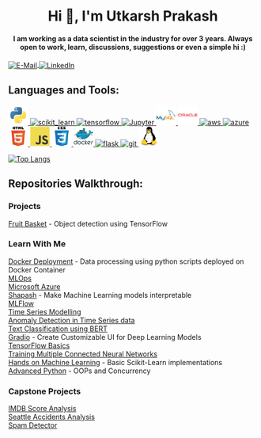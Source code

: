 <h1 align="center">Hi 👋, I'm Utkarsh Prakash</h1>
<h4 align="center">I am working as a data scientist in the industry for over 3 years. Always open to work, learn, discussions, suggestions or even a simple hi :) </h4>
<a href="mailto:utkarshprakash008@gmail.com"> <img src="https://www.vectorlogo.zone/logos/gmail/gmail-ar21.svg" alt="E-Mail" width="100" length="60" align="center"/> </a>
<a href="https://www.linkedin.com/in/utkarshprakash2911/"> <img src="https://upload.wikimedia.org/wikipedia/commons/0/01/LinkedIn_Logo.svg" alt="LinkedIn" width="100" length="60" align="center"/> </a>

<h2 align="left">Languages and Tools:</h2>
<p align="left"> 
  <a href="https://www.python.org" target="_blank"> <img src="https://raw.githubusercontent.com/devicons/devicon/master/icons/python/python-original.svg" alt="python" width="40" height="40"/> </a> 
  <a href="https://scikit-learn.org/" target="_blank"> <img src="https://upload.wikimedia.org/wikipedia/commons/0/05/Scikit_learn_logo_small.svg" alt="scikit_learn" width="40" height="40"/> </a> 
  <a href="https://www.tensorflow.org" target="_blank"> <img src="https://www.vectorlogo.zone/logos/tensorflow/tensorflow-icon.svg" alt="tensorflow" width="40" height="40"/> </a> 
  <a href="https://jupyter.org/" target="_blank"> <img src="https://www.vectorlogo.zone/logos/jupyter/jupyter-icon.svg" alt="Jupyter" width="40" height="40"/> </a>
  <a href="https://www.mysql.com/" target="_blank"> <img src="https://raw.githubusercontent.com/devicons/devicon/master/icons/mysql/mysql-original-wordmark.svg" alt="mysql" width="40" height="40"/> </a> 
  <a href="https://www.oracle.com/" target="_blank"> <img src="https://raw.githubusercontent.com/devicons/devicon/master/icons/oracle/oracle-original.svg" alt="oracle" width="40" height="40"/> </a>
  <a href="https://aws.amazon.com" target="_blank"> <img src="https://upload.wikimedia.org/wikipedia/commons/5/5c/AWS_Simple_Icons_AWS_Cloud.svg" alt="aws" width="40" height="40"/> </a> 
  <a href="https://azure.microsoft.com/en-in/" target="_blank"> <img src="https://www.vectorlogo.zone/logos/microsoft_azure/microsoft_azure-icon.svg" alt="azure" width="40" height="40"/> </a> 
  <a href="https://www.w3.org/html/" target="_blank"> <img src="https://raw.githubusercontent.com/devicons/devicon/master/icons/html5/html5-original-wordmark.svg" alt="html5" width="40" height="40"/> </a> 
  <a href="https://developer.mozilla.org/en-US/docs/Web/JavaScript" target="_blank"> <img src="https://raw.githubusercontent.com/devicons/devicon/master/icons/javascript/javascript-original.svg" alt="javascript" width="40" height="40"/> </a> 
  <a href="https://www.w3schools.com/css/" target="_blank"> <img src="https://raw.githubusercontent.com/devicons/devicon/master/icons/css3/css3-original-wordmark.svg" alt="css3" width="40" height="40"/> </a> 
  <a href="https://www.docker.com/" target="_blank"> <img src="https://raw.githubusercontent.com/devicons/devicon/master/icons/docker/docker-original-wordmark.svg" alt="docker" width="40" height="40"/> </a> 
  <a href="https://flask.palletsprojects.com/" target="_blank"> <img src="https://www.vectorlogo.zone/logos/pocoo_flask/pocoo_flask-icon.svg" alt="flask" width="40" height="40"/> </a> 
  <a href="https://git-scm.com/" target="_blank"> <img src="https://www.vectorlogo.zone/logos/git-scm/git-scm-icon.svg" alt="git" width="40" height="40"/> </a> 
  <a href="https://www.linux.org/" target="_blank"> <img src="https://raw.githubusercontent.com/devicons/devicon/master/icons/linux/linux-original.svg" alt="linux" width="40" height="40"/> </a> </p>
  
[![Top Langs](https://github-readme-stats.vercel.app/api/top-langs/?username=utkarsh-prakash&layout=compact)](https://github.com/anuraghazra/github-readme-stats)

<h2 align="left">Repositories Walkthrough:</h2>
<h3 align="left">Projects</h3>
<a href="https://github.com/utkarsh-prakash/Classic-Fruit-Object-Detection" target="_blank">Fruit Basket</a> - Object detection using TensorFlow<br>

<h3 align="left">Learn With Me</h3>
<a href="https://github.com/utkarsh-prakash/Docker-Python-Script" target="_blank">Docker Deployment</a> - Data processing using python scripts deployed on Docker Container<br>
<a href="https://github.com/utkarsh-prakash/MLOps-simple-start" target="_blank">MLOps</a><br>
<a href="https://github.com/utkarsh-prakash/Azure_AI" target="_blank">Microsoft Azure</a><br>
<a href="https://github.com/utkarsh-prakash/shapash" target="_blank">Shapash</a> - Make Machine Learning models interpretable<br>
<a href="https://github.com/utkarsh-prakash/MLFlow" target="_blank">MLFlow</a><br>
<a href="https://github.com/utkarsh-prakash/Time-Series-Modelling" target="_blank">Time Series Modelling</a><br>
<a href="https://github.com/utkarsh-prakash/Anamoly-Detection" target="_blank">Anomaly Detection in Time Series data</a><br>
<a href="https://github.com/utkarsh-prakash/Text-Classification-Using-BERT" target="_blank">Text Classification using BERT</a><br>
<a href="https://github.com/utkarsh-prakash/Gradio" target="_blank">Gradio</a> - Create Customizable UI for Deep Learning Models<br>
<a href="https://github.com/utkarsh-prakash/Tensorflow-Developer" target="_blank">TensorFlow Basics</a><br>
<a href="https://github.com/utkarsh-prakash/Google-Colab-Notebooks/blob/main/Multi_Model_Training.ipynb" target="_blank">Training Multiple Connected Neural Networks</a><br>
<a href="https://github.com/utkarsh-prakash/hands_on_machine_learning" target="_blank">Hands on Machine Learning</a> - Basic Scikit-Learn implementations<br>
<a href="https://github.com/utkarsh-prakash/advanced_python" target="_blank">Advanced Python</a> - OOPs and Concurrency<br>

<h3 align="left">Capstone Projects</h3>
<a href="https://github.com/utkarsh-prakash/IMDB-Analysis" target="_blank">IMDB Score Analysis</a><br>
<a href="https://github.com/utkarsh-prakash/Seatle-Accidents" target="_blank">Seattle Accidents Analysis</a><br>
<a href="https://github.com/utkarsh-prakash/Spam-Detector" target="_blank">Spam Detector</a><br>

<br><br>

